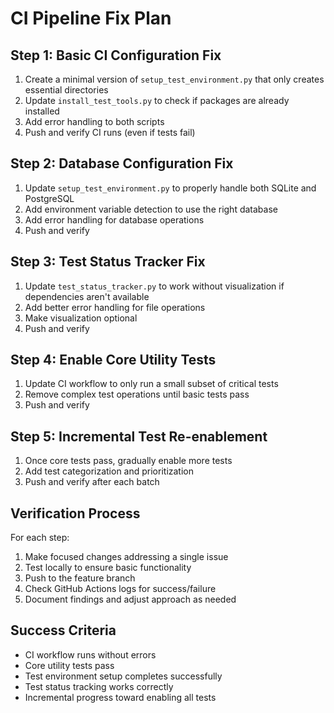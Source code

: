 # CI Pipeline Fix Plan

## Step 1: Basic CI Configuration Fix

1. Create a minimal version of `setup_test_environment.py` that only creates essential directories
2. Update `install_test_tools.py` to check if packages are already installed
3. Add error handling to both scripts
4. Push and verify CI runs (even if tests fail)

## Step 2: Database Configuration Fix

1. Update `setup_test_environment.py` to properly handle both SQLite and PostgreSQL
2. Add environment variable detection to use the right database
3. Add error handling for database operations
4. Push and verify

## Step 3: Test Status Tracker Fix

1. Update `test_status_tracker.py` to work without visualization if dependencies aren't available
2. Add better error handling for file operations
3. Make visualization optional
4. Push and verify

## Step 4: Enable Core Utility Tests

1. Update CI workflow to only run a small subset of critical tests
2. Remove complex test operations until basic tests pass
3. Push and verify

## Step 5: Incremental Test Re-enablement

1. Once core tests pass, gradually enable more tests
2. Add test categorization and prioritization
3. Push and verify after each batch

## Verification Process

For each step:
1. Make focused changes addressing a single issue
2. Test locally to ensure basic functionality
3. Push to the feature branch
4. Check GitHub Actions logs for success/failure
5. Document findings and adjust approach as needed

## Success Criteria

- CI workflow runs without errors
- Core utility tests pass
- Test environment setup completes successfully
- Test status tracking works correctly
- Incremental progress toward enabling all tests
